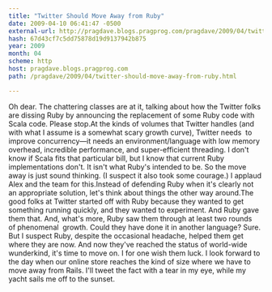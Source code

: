 ```yaml
---
title: "Twitter Should Move Away from Ruby"
date: 2009-04-10 06:41:47 -0500
external-url: http://pragdave.blogs.pragprog.com/pragdave/2009/04/twitter-should-move-away-from-ruby.html
hash: 67d43cf7c5dd75878d19d9137942b875
year: 2009
month: 04
scheme: http
host: pragdave.blogs.pragprog.com
path: /pragdave/2009/04/twitter-should-move-away-from-ruby.html

---
```


Oh dear. The chattering classes are at it, talking about how the Twitter folks are dissing Ruby by announcing the replacement of some Ruby code with Scala code.
Please stop.At the kinds of volumes that Twitter handles (and with what I assume is a somewhat scary growth curve), Twitter needs  to improve concurrency—it needs an environment/language with low memory overhead, incredible performance, and super-efficient threading. I don't know if Scala fits that particular bill, but I know that current Ruby implementations don't. It isn't what Ruby's intended to be. So the move away is just sound thinking. (I suspect it also took some courage.) I applaud Alex and the team for this.Instead of defending Ruby when it's clearly not an appropriate solution, let's think about things the other way around.The good folks at Twitter started off with Ruby because they wanted to get something running quickly, and they wanted to experiment. And Ruby gave them that. And, what's more, Ruby saw them through at least two rounds of phenomenal  growth. Could they have done it in another language? Sure. But I suspect Ruby, despite the occasional headache, helped them get where they are now. And now they've reached the status of world-wide wunderkind, it's time to move on. I for one wish them luck. I look forward to the day when our online store reaches the kind of size where we have to move away from Rails. I'll tweet the fact with a tear in my eye, while my yacht sails me off to the sunset.
